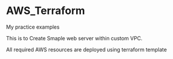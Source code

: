 # AWS_Terraform
My practice examples

This is to Create Smaple web server within custom VPC.

All required AWS resources are deployed using terraform template


